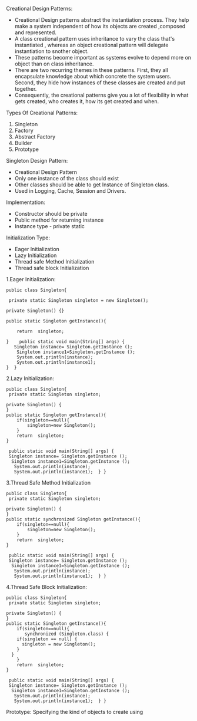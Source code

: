 Creational Design Patterns:

* Creational Design patterns abstract the instantiation process. They help make a system independent of how its objects
  are created ,composed and represented.
* A class creational pattern uses inheritance to vary the class that's instantiated , whereas an object creational
  pattern will delegate instantiation to snother object.
* These patterns become important as systems evolve to depend more on object than on class inheritance.
* There are two recurring themes in these patterns. First, they all encapsulate knowledge about which concrete the
  system users. Second, they hide how instances of these classes are created and put together.
* Consequently, the creational patterns give you a lot of flexibility in what gets created, who creates it, how its get
  created and when.

Types Of Creational Patterns:

1. Singleton
2. Factory
3. Abstract Factory
4. Builder
5. Prototype

Singleton Design Pattern:

* Creational Design Pattern
* Only one instance of the class should exist
* Other classes should be able to get Instance of Singleton class.
* Used in Logging, Cache, Session and Drivers.

Implementation:

* Constructor should be private
* Public method for returning instance
* Instance type - private static

Initialization Type:

* Eager Initialization
* Lazy Initialization
* Thread safe Method Initialization
* Thread safe block Initialization

1.Eager Initialization:

    public class Singleton{

     private static Singleton singleton = new Singleton();

    private Singleton() {}

    public static Singleton getInstance(){

        return  singleton;

    }    public static void main(String[] args) {
       Singleton instance= Singleton.getInstance ();
        Singleton instance1=Singleton.getInstance ();
        System.out.println(instance);
        System.out.println(instance1);
    }  }

2.Lazy Initialization:

    public class Singleton{
     private static Singleton singleton;

    private Singleton() {
    }
    public static Singleton getInstance(){
        if(singleton==null){
            singleton=new Singleton();
        }
        return  singleton;
    }

     public static void main(String[] args) {
     Singleton instance= Singleton.getInstance ();
      Singleton instance1=Singleton.getInstance ();
       System.out.println(instance);
       System.out.println(instance1);  } }

3.Thread Safe Method Initialization

    public class Singleton{
     private static Singleton singleton;

    private Singleton() {
    }
    public static synchronized Singleton getInstance(){
        if(singleton==null){
            singleton=new Singleton();
        }
        return  singleton;
    }

     public static void main(String[] args) {
     Singleton instance= Singleton.getInstance ();
      Singleton instance1=Singleton.getInstance ();
       System.out.println(instance);
       System.out.println(instance1);  } }

4.Thread Safe Block Initialization:

    public class Singleton{
     private static Singleton singleton;

    private Singleton() {
    }
    public static Singleton getInstance(){
        if(singleton==null){
           synchronized (Singleton.class) {
        if(singleton == null) {
          singleton = new Singleton();
        }
      }
        }
        return  singleton;
    }

     public static void main(String[] args) {
     Singleton instance= Singleton.getInstance ();
      Singleton instance1=Singleton.getInstance ();
       System.out.println(instance);
       System.out.println(instance1);  } }

Prototype:
Specifying the kind of objects to create using